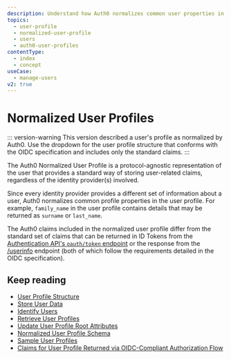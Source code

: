 ```yaml
---
description: Understand how Auth0 normalizes common user properties in the user profile.
topics:
  - user-profile
  - normalized-user-profile
  - users
  - auth0-user-profiles
contentType:
  - index
  - concept
useCase:
  - manage-users
v2: true
---
```


# Normalized User Profiles

::: version-warning
This version described a user's profile as normalized by Auth0. Use the dropdown for the user profile structure that conforms with the OIDC specification and includes only the standard claims.
:::

The Auth0 Normalized User Profile is a protocol-agnostic representation of the user that provides a standard way of storing user-related claims, regardless of the identity provider(s) involved. 

Since every identity provider provides a different set of information about a user, Auth0 normalizes common profile properties in the user profile. For example, `family_name` in the user profile contains details that may be returned as `surname` or `last_name`.

The Auth0 claims included in the normalized user profile differ from the standard set of claims that can be returned in ID Tokens from the [Authentication API's `oauth/token` endpoint](/api/authentication#get-token) or the response from the [/userinfo](/api/authentication#user-profile) endpoint (both of which follow the requirements detailed in the OIDC specification). 

## Keep reading

* [User Profile Structure](/users/references/user-profile-structure)
* [Store User Data](/users/normalized/auth0/store-user-data)
* [Identify Users](/users/normalized/auth0/identify-users)
* [Retrieve User Profiles](/users/normalized/auth0/retrieve-user-profiles)
* [Update User Profile Root Attributes](/users/normalized/auth0/update-root-attributes)
* [Normalized User Profile Schema](/users/normalized/auth0/normalized-user-profile-schema) 
* [Sample User Profiles](/users/normalized/auth0/sample-user-profiles)
* [Claims for User Profile Returned via OIDC-Compliant Authorization Flow](/users/normalized/oidc)
